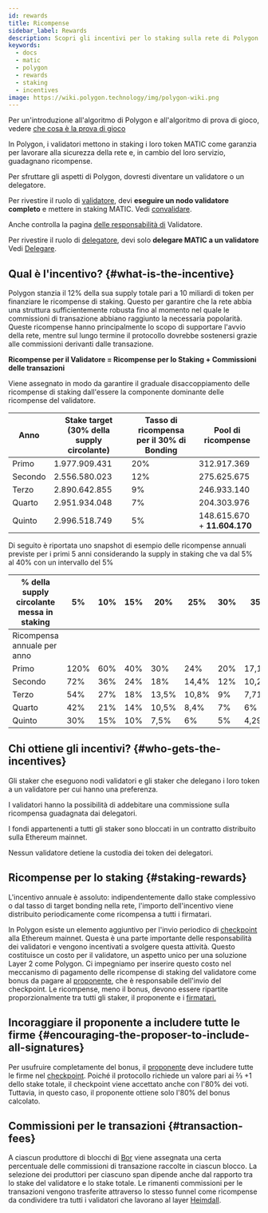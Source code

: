 ```yaml
---
id: rewards
title: Ricompense
sidebar_label: Rewards
description: Scopri gli incentivi per lo staking sulla rete di Polygon.
keywords:
  - docs
  - matic
  - polygon
  - rewards
  - staking
  - incentives
image: https://wiki.polygon.technology/img/polygon-wiki.png
---
```


Per un'introduzione all'algoritmo di Polygon e all'algoritmo di prova di gioco, vedere [che cosa è la prova di gioco](/docs/home/polygon-basics/what-is-proof-of-stake)

In Polygon, i validatori mettono in staking i loro token MATIC come garanzia per lavorare alla sicurezza della rete e, in cambio del loro servizio, guadagnano ricompense.

Per sfruttare gli aspetti di Polygon, dovresti diventare un validatore o un delegatore.

Per rivestire il ruolo di [validatore](/docs/maintain/glossary.md#validator), devi **eseguire un nodo validatore completo** e mettere in staking MATIC. Vedi [convalidare](/docs/maintain/validate/validator-index).

Anche controlla la pagina [delle responsabilità di](/docs/maintain/validate/validator-responsibilities) Validatore.

Per rivestire il ruolo di [delegatore](/docs/maintain/glossary.md#delegator), devi solo **delegare MATIC a un validatore** Vedi [Delegare](/docs/maintain/delegate/delegate).

## Qual è l'incentivo? {#what-is-the-incentive}

Polygon stanzia il 12% della sua supply totale pari a 10 miliardi di token per finanziare le ricompense di staking. Questo per garantire che la rete abbia una struttura sufficientemente robusta fino al momento nel quale le commissioni di transazione abbiano raggiunto la necessaria popolarità. Queste ricompense hanno principalmente lo scopo di supportare l'avvio della rete, mentre sul lungo termine il protocollo dovrebbe sostenersi grazie alle commissioni derivanti dalle transazione.

**Ricompense per il Validatore = Ricompense per lo Staking + Commissioni delle transazioni**

Viene assegnato in modo da garantire il graduale disaccoppiamento delle ricompense di staking dall'essere la componente dominante delle ricompense del validatore.

| Anno | Stake target (30% della supply circolante) | Tasso di ricompensa per il 30% di Bonding | Pool di ricompense |
|---|---|---|---|
| Primo | 1.977.909.431 | 20% | 312.917.369 |
| Secondo | 2.556.580.023 | 12% | 275.625.675 |
| Terzo | 2.890.642.855 | 9% | 246.933.140 |
| Quarto | 2.951.934.048 | 7% | 204.303.976 |
| Quinto | 2.996.518.749 | 5% | 148.615.670 + **11.604.170** |

Di seguito è riportata uno snapshot di esempio delle ricompense annuali previste per i primi 5 anni considerando la supply in staking che va dal 5% al 40% con un intervallo del 5%

| % della supply circolante messa in staking | 5% | 10% | 15% | 20% | 25% | 30% | 35% | 40% |
|---|---|---|---|---|---|---|---|---|
| Ricompensa annuale per anno |
| Primo | 120% | 60% | 40% | 30% | 24% | 20% | 17,14% | 15% |
| Secondo | 72% | 36% | 24% | 18% | 14,4% | 12% | 10,29% | 9% |
| Terzo | 54% | 27% | 18% | 13,5% | 10,8% | 9% | 7,71% | 6,75% |
| Quarto | 42% | 21% | 14% | 10,5% | 8,4% | 7% | 6% | 5,25% |
| Quinto | 30% | 15% | 10% | 7,5% | 6% | 5% | 4,29% | 3,75% |

## Chi ottiene gli incentivi? {#who-gets-the-incentives}

Gli staker che eseguono nodi validatori e gli staker che delegano i loro token a un validatore per cui hanno una preferenza.

I validatori hanno la possibilità di addebitare una commissione sulla ricompensa guadagnata dai delegatori.

I fondi appartenenti a tutti gli staker sono bloccati in un contratto distribuito sulla Ethereum mainnet.

Nessun validatore detiene la custodia dei token dei delegatori.

## Ricompense per lo staking {#staking-rewards}

L'incentivo annuale è assoluto: indipendentemente dallo stake complessivo o dal tasso di target bonding nella rete, l'importo dell'incentivo viene distribuito periodicamente come ricompensa a tutti i firmatari.

In Polygon esiste un elemento aggiuntivo per l'invio periodico di [checkpoint](/docs/maintain/glossary.md#checkpoint-transaction) alla Ethereum mainnet. Questa è una parte importante delle responsabilità dei validatori e vengono incentivati a svolgere questa attività. Questo costituisce un costo per il validatore, un aspetto unico per una soluzione Layer 2 come Polygon. Ci impegniamo per inserire questo costo nel meccanismo di pagamento delle ricompense di staking del validatore come bonus da pagare al [proponente](/docs/maintain/glossary.md#proposer), che è responsabile dell'invio del checkpoint. Le ricompense, meno il bonus, devono essere ripartite proporzionalmente tra tutti gli staker, il proponente e i [firmatari.](/docs/maintain/glossary.md#signer-address)

## Incoraggiare il proponente a includere tutte le firme {#encouraging-the-proposer-to-include-all-signatures}

Per usufruire completamente del bonus, il [proponente](/docs/maintain/glossary.md#proposer) deve includere tutte le firme nel [checkpoint](/docs/maintain/glossary.md#checkpoint-transaction). Poiché il protocollo richiede un valore pari ai ⅔ +1 dello stake totale, il checkpoint viene accettato anche con l'80% dei voti. Tuttavia, in questo caso, il proponente ottiene solo l'80% del bonus calcolato.

## Commissioni per le transazioni {#transaction-fees}

A ciascun produttore di blocchi di [Bor](/docs/maintain/glossary.md#bor) viene assegnata una certa percentuale delle commissioni di transazione raccolte in ciascun blocco. La selezione dei produttori per ciascuno span dipende anche dal rapporto tra lo stake del validatore e lo stake totale. Le rimanenti commissioni per le transazioni vengono trasferite attraverso lo stesso funnel come ricompense da condividere tra tutti i validatori che lavorano al layer [Heimdall](/docs/maintain/glossary.md#heimdall).

